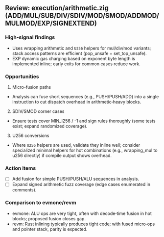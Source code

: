 ## Review: execution/arithmetic.zig (ADD/MUL/SUB/DIV/SDIV/MOD/SMOD/ADDMOD/MULMOD/EXP/SIGNEXTEND)

### High-signal findings

- Uses wrapping arithmetic and `U256` helpers for mul/div/mod variants; stack access patterns are efficient (pop_unsafe + set_top_unsafe).
- EXP dynamic gas charging based on exponent byte length is implemented inline; early exits for common cases reduce work.

### Opportunities

1) Micro-fusion paths
- Analysis can fuse short sequences (e.g., PUSH/PUSH/ADD) into a single instruction to cut dispatch overhead in arithmetic‑heavy blocks.

2) SDIV/SMOD corner cases
- Ensure tests cover MIN_I256 / -1 and sign rules thoroughly (some tests exist; expand randomized coverage).

3) U256 conversions
- Where `U256` helpers are used, validate they inline well; consider specialized minimal helpers for hot combinations (e.g., wrapping_mul to u256 directly) if compile output shows overhead.

### Action items

- [ ] Add fusion for simple PUSH/PUSH/ALU sequences in analysis.
- [ ] Expand signed arithmetic fuzz coverage (edge cases enumerated in comments).

### Comparison to evmone/revm

- evmone: ALU ops are very tight, often with decode‑time fusion in hot blocks; proposed fusion closes gap.
- revm: Rust inlining typically produces tight code; with fused micro‑ops and pointer stack, parity is expected.


